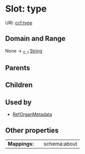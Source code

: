 
# Slot: type




URI: [ccf:type](http://purl.org/ccf/type)


## Domain and Range

None &#8594;  <sub>0..1</sub> [String](types/String.md)

## Parents


## Children


## Used by

 * [RefOrganMetadata](RefOrganMetadata.md)

## Other properties

|  |  |  |
| --- | --- | --- |
| **Mappings:** | | schema:about |

